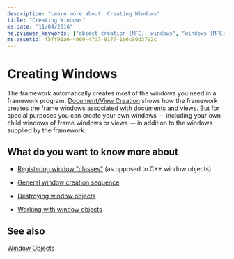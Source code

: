 ```yaml
---
description: "Learn more about: Creating Windows"
title: "Creating Windows"
ms.date: "11/04/2016"
helpviewer_keywords: ["object creation [MFC], windows", "windows [MFC], creating", "CWnd objects [MFC]", "CWnd objects [MFC], creating"]
ms.assetid: f5ff91a6-4069-47d7-9177-1e6c80d3792c
---
```

# Creating Windows

The framework automatically creates most of the windows you need in a framework program. [Document/View Creation](document-view-creation.md) shows how the framework creates the frame windows associated with documents and views. But for special purposes you can create your own windows — including your own child windows of frame windows or views — in addition to the windows supplied by the framework.

## What do you want to know more about

- [Registering window "classes"](registering-window-classes.md) (as opposed to C++ window objects)

- [General window creation sequence](general-window-creation-sequence.md)

- [Destroying window objects](destroying-window-objects.md)

- [Working with window objects](working-with-window-objects.md)

## See also

[Window Objects](window-objects.md)
